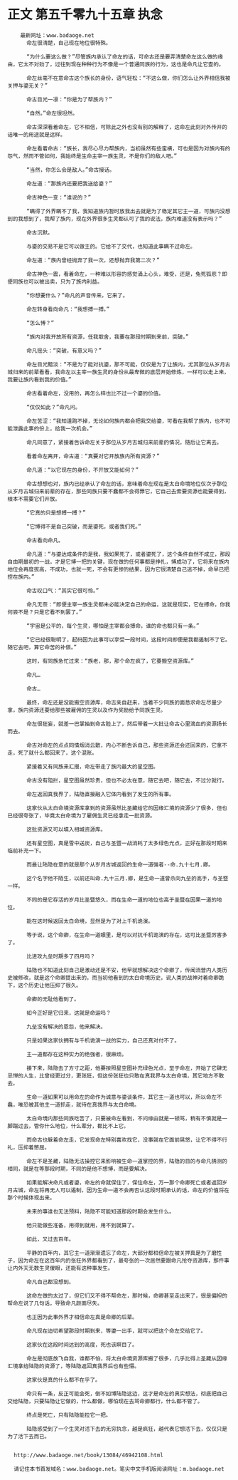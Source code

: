 # 正文 第五千零九十五章 执念
        最新网址：www.badaoge.net
          命左很清楚，自己现在地位很特殊。
      
          “为什么要这么做？”尽管族内承认了命左的话，可命古还是要弄清楚命左这么做的缘由，它太不对劲了，过往到现在种种行为不像是一个普通同族的行为，这也是命凡让它查的。
      
          命左丝毫不在意命古这个族长的身份，语气轻松：“不这么做，你们怎么让外界相信我被关押与鎏无关？”
      
          命古目光一凛：“你是为了帮族内？”
      
          “自然。”命左很坦然。
      
          命古深深看着命左，它不相信，可除此之外也没有别的解释了，这命左此刻对外传开的话唯一的用途就是这样。
      
          命左看着命古：“族长，我尽心尽力帮族内，当初虽然有些蛮横，可也是因为对族内有的怨气，然而不管如何，我始终是生命主宰一族生灵，不是你们的敌人吧。”
      
          “当然，你怎么会是敌人。”命古接话。
      
          命左道：“那族内还要把我送给鎏？”
      
          命古神色一变：“谁说的？”
      
          “瞒得了外界瞒不了我，我知道族内暂时放我出去就是为了稳定其它主一道，可族内没想到的我想到了，我帮了族内，现在外界很多生灵都认可了我的说法，族内难道没有表示吗？”
      
          命古沉默。
      
          与鎏的交易不是它可以做主的。它给不了交代，也知道此事瞒不过命左。
      
          命左道：“族内曾经抛弃了我一次，还想抛弃我第二次？”
      
          命古神色一震，看着命左，一种难以形容的感觉涌上心头，难受，还是，兔死狐悲？即便同族也可以被出卖，只为了族内利益。
      
          “你想要什么？”命凡的声音传来，它来了。
      
          命左转身看向命凡：“我想搏一搏。”
      
          “怎么博？”
      
          “族内对我开放所有资源，任我取舍，我要在那段时期到来前，突破。”
      
          命凡摇头：“突破，有意义吗？”
      
          命左目光黯淡：“不是为了能对抗鎏，那不可能，仅仅是为了让族内，尤其那位从岁月古城归来的前辈看看，我命左以主宰一族生灵的身份从最卑微的底层开始修炼，一样可以走上来，我要让族内看到我的价值。”
      
          命古看着命左，没用的，再怎么样也比不过一个鎏的价值。
      
          “仅仅如此？”命凡问。
      
          命左苦涩：“我知道跑不掉，无论如何族内都会把我交给鎏，可看在我帮了族内，也不可能泄露此事的份上，给我一次机会。”
      
          命凡同意了，紧接着告诉命左关于那位从岁月古城归来前辈的情况，随后让它离去。
      
          看着命左离开，命古道：“真要对它开放族内所有资源？”
      
          命凡道：“以它现在的身份，不开放又能如何？”
      
          命古想想也对，族内已经承认了命左的话，意味着命左现在是太白命境地位仅次于那位从岁月古城归来前辈的存在，那些同族只要不蠢都不会得罪它，它自己去索要资源也能要得到，根本不需要它们开放。
      
          “它真的只是想搏一搏？”
      
          “它博得不是自己突破，而是鎏死，或者我们死。”
      
          命古看向命凡。
      
          命凡道：“与鎏达成条件的是我，我如果死了，或者鎏死了，这个条件自然不成立，那段自由期最初的一战，才是它博一把的关键，现在做的任何事都是挣扎，博成功了，它将来在族内地位会再度拔高，不成功，也就一死，不会有更惨的结果，因为它很清楚自己逃不掉，命早已把控在族内。”
      
          命古叹口气：“其实它很可怜。”
      
          命凡无奈：“即便主宰一族生灵都未必能决定自己的命运，这就是现实，它在搏命，你我何尝不是？只是它看不到罢了。”
      
          “宇宙是公平的，每个生灵，哪怕是主宰都会搏命，谁的命也都只有一条。”
      
          “它已经很聪明了，起码因为此事可以享受一段时间，这段时间即便是我都遏制不了它。随它去吧，算它命苦的补偿。”
      
          这时，有同族急忙过来：“族老，那，那个命左疯了，它要搬空资源库。”
      
          命凡…
      
          命古…
      
          最终，命左还是没能搬空资源库，命古亲自赶来，当着不少同族的面恳求命左尽量少拿，族内资源还要给那些被雇佣的生灵以及作为奖励给予同族生灵。
      
          命左很狂妄，就差一巴掌抽到命古脸上了，然后带着一大批让命古心里滴血的资源扬长而去。
      
          命古对命左的点点同情烟消云散，内心不断告诉自己，那些资源还会还回来的，它拿不走，死了就什么都回来了，这个混账。
      
          紧接着又有同族来汇报，命左带走了族内最大的星空图。
      
          命古没有阻拦，星空图虽然珍贵，但也不必太在意，随它去吧，随它去，不过分就行。
      
          命左返回真我界了，陆隐直接融入它体内看到了发生的所有事。
      
          这家伙从太白命境资源库拿到的资源虽然比圣藏给它的因缘汇境的资源少了很多，但也已经很夸张了，毕竟太白命境为了雇佣生灵已经拿走一批资源。
      
          这批资源又可以填入相城资源库。
      
          还有星空图，真是雪中送炭，自己与圣暨一战消耗了太多绿色光点，正好在那段时期来临前补充一下。
      
          而最让陆隐在意的就是那个从岁月古城返回的生命一道强者--命.九十七月.卿。
      
          这个名字他不陌生，以前还叫命.九十三月.卿，是生命一道曾杀向九垒的高手，与圣暨一样。
      
          不同的是它存活的岁月比圣暨悠久，而在生命一道的地位也高于圣暨在因果一道的地位。
      
          能在这时候返回太白命境，显然是为了对上千机诡演。
      
          等于说，这个命卿，在生命一道眼里，是可以对抗千机诡演的存在，这可比圣暨厉害多了。
      
          比进攻九垒时期多了四月吗？
      
          陆隐也不知道此刻自己是激动还是不安，他早就想解决这个命卿了，传闻流营内人类历史被修改，就是这个命卿提出来的，而当初他看到的太白命境历史，说人类的战神对着命卿跪下，这个历史让他压抑了很久。
      
          命卿的无耻他看到了。
      
          如今正好是它归来，这就是命运吗？
      
          九垒没有解决的恩怨，他来解决。
      
          只是如果这家伙拥有与千机诡演一战的实力，自己还真对付不了。
      
          主一道都存在这种实力的绝强者，很麻烦。
      
          接下来，陆隐去了方寸之距，他要按照星空图补充绿色光点，至于命左，开始了它肆无忌惮的人生，比曾经更过分，更张狂，但这份张狂也只敢在真我界与太白命境，其它地方不敢去。
      
          生命一道如果可以用命左的命作为诚意与鎏谈条件，其它主一道也可以，所以命左不蠢，唯恐被其他主一道抓走，就待在真我界与太白命境。
      
          太白命境内那些同族吃苦了，只要被命左看到，不问缘由就是一顿骂，稍有不慎就是一脚踹过去，管你什么地位，什么辈分，都比不上它。
      
          而命古也躲着命左走，它发现命左特别喜欢找它，没事就在它面前晃悠，让它不得不行礼，压抑着憋屈。
      
          命左不是圣藏，陆隐无法操控它来影响被生命一道掌控的界，陆隐的目的与命凡猜测的相同，就是在等那段时期，不同的是他不想博，而是要解决。
      
          如果能解决命凡或者鎏，命左的命就保住了，保住命左，万一那个命卿死亡或者返回岁月古城，命左将再无人可以遏制，因为生命一道不会再否认这段时期承认的话，命左的价值将在那个时候体现出来。
      
          未来的事谁也无法预料，陆隐不可能知道那段时期会发生什么。
      
          他只能做些准备，用得到就用，用不到就算了。
      
          如此，又过去百年。
      
          平静的百年内，其它主一道渐渐遗忘了命左，大部分都相信命左被关押真是为了磨性子，因为命左在这百年内的张狂外界都看到了，最夸张的一次居然要跟命凡抢夺资源库，那件事让内外天无数生灵傻眼，还能有这种事发生。
      
          命凡自己都没想到。
      
          这命左做的太过了，但它们又不得不帮命左，那时候，命卿甚至走出来了，很是偏袒的帮命左说了几句话，导致命凡颜面尽失。
      
          也正因为此事外界才相信命左真是命卿的后辈。
      
          命凡现在迫切希望那段时期到来，等鎏一出手，就可以把这个命左交给它了。
      
          这家伙在这段时间达到的高度，死也该瞑目了。
      
          命左是彻底放飞自我，谁都不怕，将太白命境资源库搬了很多，几乎比得上圣藏从因缘汇境拿给陆隐的资源了，等陆隐返回真我界后也有些懵。
      
          这家伙是真的什么都不在乎了。
      
          命只有一条，反正可能会死，倒不如博陆隐这边，这才是命左的真实想法，彻底把自己交给陆隐，只要陆隐让它做的，什么都做，哪怕现在去骂命卿都行，什么都不管了。
      
          终点是死亡，只有陆隐能拉它一把。
      
          陆隐感受到了一个生灵对活下去的无穷执念，越是疯狂，越代表它想活下去，仅仅只是为了活下去而已。
      
      
      http://www.badaoge.net/book/13084/46942108.html
      
      请记住本书首发域名：www.badaoge.net。笔尖中文手机版阅读网址：m.badaoge.net